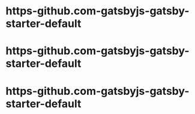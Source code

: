 # https-github.com-gatsbyjs-gatsby-starter-default
# https-github.com-gatsbyjs-gatsby-starter-default
# https-github.com-gatsbyjs-gatsby-starter-default
